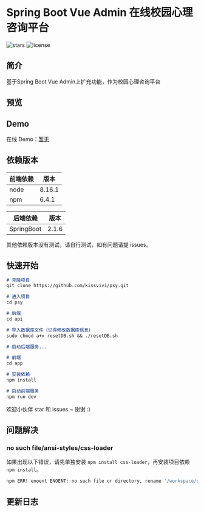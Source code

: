 # Spring Boot Vue Admin 在线校园心理咨询平台

![stars](https://img.shields.io/github/stars/kissvivi/psy.svg?style=flat-square&label=Stars)
![license](https://img.shields.io/github/license/kissvivi/psy.svg?style=flat-square)

## 简介

基于Spring Boot Vue Admin上扩充功能，作为校园心理咨询平台

## 预览


## Demo

在线 Demo：[暂无]()

## 依赖版本

前端依赖 | 版本
--------|------
node    | 8.16.1
npm     | 6.4.1

后端依赖    | 版本
-----------|------
SpringBoot | 2.1.6

其他依赖版本没有测试，请自行测试，如有问题请提 issues。

## 快速开始

```markdown
# 克隆项目
git clone https://github.com/kissvivi/psy.git

# 进入项目
cd psy

# 后端
cd api

# 导入数据库文件（记得修改数据库信息）
sudo chmod a+x resetDB.sh && ./resetDB.sh

# 启动后端服务...

# 前端
cd app

# 安装依赖
npm install

# 启动前端服务
npm run dev
```

欢迎小伙伴 star 和 issues ~ 谢谢 :）

## 问题解决

### no such file/ansi-styles/css-loader

如果出现以下错误，请先单独安装 `npm install css-loader`，再安装项目依赖 `npm install`。

```bash
npm ERR! enoent ENOENT: no such file or directory, rename '/workspace/spring-boot-vue-admin/app/node_modules/.staging/css-loader-b931fe48/node_modules/ansi-styles' -> '/workspace/spring-boot-vue-admin/app/node_modules/.staging/ansi-styles-6535fafb'
```

## 更新日志
